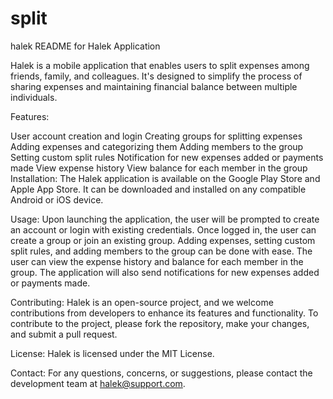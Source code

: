 # split
halek
README for Halek Application

Halek is a mobile application that enables users to split expenses among friends, family, and colleagues. It's designed to simplify the process of sharing expenses and maintaining financial balance between multiple individuals.

Features:  


User account creation and login
Creating groups for splitting expenses
Adding expenses and categorizing them
Adding members to the group
Setting custom split rules
Notification for new expenses added or payments made
View expense history
View balance for each member in the group
Installation:
The Halek application is available on the Google Play Store and Apple App Store. It can be downloaded and installed on any compatible Android or iOS device.

Usage:
Upon launching the application, the user will be prompted to create an account or login with existing credentials. Once logged in, the user can create a group or join an existing group. Adding expenses, setting custom split rules, and adding members to the group can be done with ease. The user can view the expense history and balance for each member in the group. The application will also send notifications for new expenses added or payments made.

Contributing:
Halek is an open-source project, and we welcome contributions from developers to enhance its features and functionality. To contribute to the project, please fork the repository, make your changes, and submit a pull request.

License:
Halek is licensed under the MIT License.

Contact:
For any questions, concerns, or suggestions, please contact the development team at halek@support.com.

